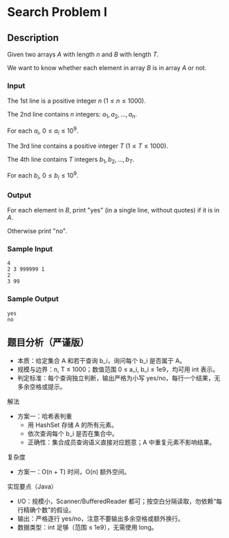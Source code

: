 # Search Problem I

## Description

Given two arrays $A$ with length $n$ and $B$ with length $T$.

We want to know whether each element in array $B$ is in array $A$ or not.

### Input

The 1st line is a positive integer $n$ $(1 \leq n \leq 1000)$.

The 2nd line contains $n$ integers: $a_1, a_2, ..., a_n$.

For each $a_i$, $0 \leq a_i \leq 10^9$.

The 3rd line contains a positive integer $T$ $(1 \leq T \leq 1000)$.

The 4th line contains $T$ integers $b_1, b_2, ..., b_T$.

For each $b_i$, $0 \leq b_i \leq 10^9$.

### Output

For each element in $B$, print "yes" (in a single line, without quotes) if it is in $A$.

Otherwise print "no".

### Sample Input

``` log
4
2 3 999999 1
2
3 99
```

### Sample Output

``` log
yes
no
```

## 题目分析（严谨版）

- 本质：给定集合 A 和若干查询 b_i，询问每个 b_i 是否属于 A。
- 规模与边界：n, T ≤ 1000；数值范围 0 ≤ a_i, b_i ≤ 1e9，均可用 int 表示。
- 判定标准：每个查询独立判断，输出严格为小写 yes/no，每行一个结果，无多余空格或提示。

解法
- 方案一：哈希表判重
  - 用 HashSet 存储 A 的所有元素。
  - 依次查询每个 b_i 是否在集合中。
  - 正确性：集合成员查询语义直接对应题意；A 中重复元素不影响结果。

复杂度
- 方案一：O(n + T) 时间，O(n) 额外空间。

实现要点（Java）
- I/O：规模小，Scanner/BufferedReader 都可；按空白分隔读取，勿依赖“每行精确个数”的假设。
- 输出：严格逐行 yes/no，注意不要输出多余空格或额外换行。
- 数据类型：int 足够（范围 ≤ 1e9），无需使用 long。


